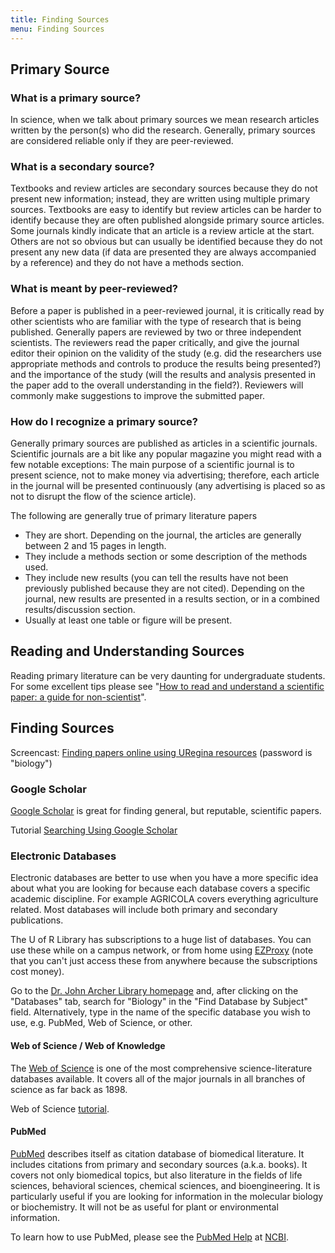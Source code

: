 ```yaml
---
title: Finding Sources
menu: Finding Sources
---
```


## Primary Source

### What is a primary source?

In science, when we talk about primary sources we mean research articles written by the person(s) who did the research. Generally, primary sources are considered reliable only if they are peer-reviewed.

### What is a secondary source?

Textbooks and review articles are secondary sources because they do not present new information; instead, they are written using multiple primary sources. Textbooks are easy to identify but review articles can be harder to identify because they are often published alongside primary source articles. Some journals kindly indicate that an article is a review article at the start. Others are not so obvious but can usually be identified because they do not present any new data (if data are presented they are always accompanied by a reference) and they do not have a methods section.

### What is meant by peer-reviewed?

Before a paper is published in a peer-reviewed journal, it is critically read by other scientists who are familiar with the type of research that is being published. Generally papers are reviewed by two or three independent scientists. The reviewers read the paper critically, and give the journal editor their opinion on the validity of the study (e.g. did the researchers use appropriate methods and controls to produce the results being presented?) and the importance of the study (will the results and analysis presented in the paper add to the overall understanding in the field?). Reviewers will commonly make suggestions to improve the submitted paper.

### How do I recognize a primary source?

Generally primary sources are published as articles in a scientific journals. Scientific journals are a bit like any popular magazine you might read with a few notable exceptions: The main purpose of a scientific journal is to present science, not to make money via advertising; therefore, each article in the journal will be presented continuously (any advertising is placed so as not to disrupt the flow of the science article).

The following are generally true of primary literature papers

* They are short. Depending on the journal, the articles are generally between 2 and 15 pages in length.
* They include a methods section or some description of the methods used.
* They include new results (you can tell the results have not been previously published because they are not cited). Depending on the journal, new results are presented in a results section, or in a combined results/discussion section.
* Usually at least one table or figure will be present.

## Reading and Understanding Sources

Reading primary literature can be very daunting for undergraduate students.  
For some excellent tips please see "[How to read and understand a scientific paper: a guide for non-scientist](http://violentmetaphors.com/2013/08/25/how-to-read-and-understand-a-scientific-paper-2/)".

## Finding Sources

Screencast: [Finding papers online using URegina resources](https://vimeo.com/72789510) (password is "biology")

### Google Scholar

[Google Scholar](http://scholar.google.ca/) is great for finding general, but reputable, scientific papers.

Tutorial [Searching Using Google Scholar](http://scholar.google.com/intl/en/scholar/help.html)

### Electronic Databases

Electronic databases are better to use when you have a more specific idea about what you are looking for because each database covers a specific academic discipline. For example AGRICOLA covers everything agriculture related. Most databases will include both primary and secondary publications.

The U of R Library has subscriptions to a huge list of databases. You can use these while on a campus network, or from home using [EZProxy](http://www.uregina.ca/library/search_find/off_campus.html) (note that you can't just access these from anywhere because the subscriptions cost money).

Go to the [Dr. John Archer Library homepage](http://www.uregina.ca/library/#page=page-1) and, after clicking on the "Databases" tab, search for "Biology" in the "Find Database by Subject" field. Alternatively, type in the name of the specific database you wish to use, e.g. PubMed, Web of Science, or other.

#### Web of Science / Web of Knowledge

The [Web of Science](http://apps.webofknowledge.com/WOS_GeneralSearch_input.do?product=WOS&search_mode=GeneralSearch&SID=1AgleC8cfPi7kMPgLEJ&preferencesSaved=) is one of the most comprehensive science-literature databases available. It covers all of the major journals in all branches of science as far back as 1898.

Web of Science [tutorial](http://scientific.thomson.com/tutorials/webofscience/).

#### PubMed

[PubMed](http://www.ncbi.nlm.nih.gov/pubmed/) describes itself as citation database of biomedical literature. It includes citations from primary and secondary sources (a.k.a. books). It covers not only biomedical topics, but also literature in the fields of life sciences, behavioral sciences, chemical sciences, and bioengineering. It is particularly useful if you are looking for information in the molecular biology or biochemistry. It will not be as useful for plant or environmental information.  

To learn how to use PubMed, please see the [PubMed Help](http://www.ncbi.nlm.nih.gov/books/NBK3827/#pubmedhelp.PubMed_Quick_Start) at [NCBI](http://www.ncbi.nlm.nih.gov/guide/).